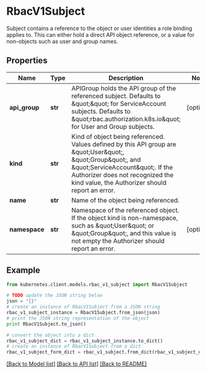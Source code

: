 # RbacV1Subject

Subject contains a reference to the object or user identities a role binding applies to.  This can either hold a direct API object reference, or a value for non-objects such as user and group names.

## Properties

Name | Type | Description | Notes
------------ | ------------- | ------------- | -------------
**api_group** | **str** | APIGroup holds the API group of the referenced subject. Defaults to \&quot;\&quot; for ServiceAccount subjects. Defaults to \&quot;rbac.authorization.k8s.io\&quot; for User and Group subjects. | [optional] 
**kind** | **str** | Kind of object being referenced. Values defined by this API group are \&quot;User\&quot;, \&quot;Group\&quot;, and \&quot;ServiceAccount\&quot;. If the Authorizer does not recognized the kind value, the Authorizer should report an error. | 
**name** | **str** | Name of the object being referenced. | 
**namespace** | **str** | Namespace of the referenced object.  If the object kind is non-namespace, such as \&quot;User\&quot; or \&quot;Group\&quot;, and this value is not empty the Authorizer should report an error. | [optional] 

## Example

```python
from kubernetes.client.models.rbac_v1_subject import RbacV1Subject

# TODO update the JSON string below
json = "{}"
# create an instance of RbacV1Subject from a JSON string
rbac_v1_subject_instance = RbacV1Subject.from_json(json)
# print the JSON string representation of the object
print RbacV1Subject.to_json()

# convert the object into a dict
rbac_v1_subject_dict = rbac_v1_subject_instance.to_dict()
# create an instance of RbacV1Subject from a dict
rbac_v1_subject_form_dict = rbac_v1_subject.from_dict(rbac_v1_subject_dict)
```
[[Back to Model list]](../README.md#documentation-for-models) [[Back to API list]](../README.md#documentation-for-api-endpoints) [[Back to README]](../README.md)



